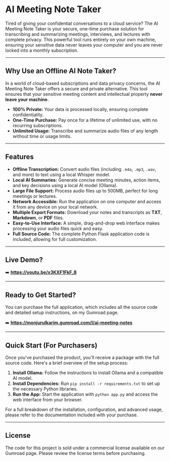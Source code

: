# AI Meeting Note Taker

Tired of giving your confidential conversations to a cloud service? The AI Meeting Note Taker is your secure, one-time purchase solution for transcribing and summarizing meetings, interviews, and lectures with complete privacy. This powerful tool runs entirely on your own machine, ensuring your sensitive data never leaves your computer and you are never locked into a monthly subscription.

---

## Why Use an Offline AI Note Taker?

In a world of cloud-based subscriptions and data privacy concerns, the AI Meeting Note Taker offers a secure and private alternative. This tool ensures that your sensitive meeting content and intellectual property **never leave your machine**.

* **100% Private:** Your data is processed locally, ensuring complete confidentiality.
* **One-Time Purchase:** Pay once for a lifetime of unlimited use, with no recurring subscriptions.
* **Unlimited Usage:** Transcribe and summarize audio files of any length without time or usage limits.

---

## Features

* **Offline Transcription:** Convert audio files (including `.m4a`, `.mp3`, `.wav`, and more) to text using a local Whisper model.
* **Local AI Summaries:** Generate concise meeting minutes, action items, and key decisions using a local AI model (Ollama).
* **Large File Support:** Process audio files up to 500MB, perfect for long meetings or lectures.
* **Network Accessible:** Run the application on one computer and access it from any device on your local network.
* **Multiple Export Formats:** Download your notes and transcripts as **TXT**, **Markdown**, or **PDF** files.
* **Easy-to-Use Interface:** A simple, drag-and-drop web interface makes processing your audio files quick and easy.
* **Full Source Code:** The complete Python Flask application code is included, allowing for full customization.

---
## Live Demo?



➡️ **https://youtu.be/x3KXF1FkF_8**

---

## Ready to Get Started?

You can purchase the full application, which includes all the source code and detailed setup instructions, on my Gumroad page.

➡️ **https://monjurulkarim.gumroad.com/l/ai-meeting-notes**

---

## Quick Start (For Purchasers)

Once you've purchased the product, you'll receive a package with the full source code. Here's a brief overview of the setup process:

1.  **Install Ollama:** Follow the instructions to install Ollama and a compatible AI model.
2.  **Install Dependencies:** Run `pip install -r requirements.txt` to set up the necessary Python libraries.
3.  **Run the App:** Start the application with `python app.py` and access the web interface from your browser.

For a full breakdown of the installation, configuration, and advanced usage, please refer to the documentation included with your purchase.

---

## License

The code for this project is sold under a commercial license available on our Gumroad page. Please review the license terms before purchasing.
